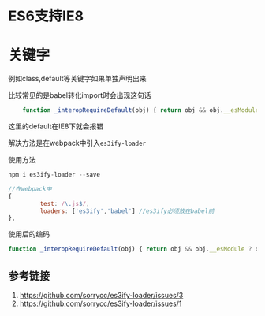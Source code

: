# ES6支持IE8

# 关键字

例如class,default等关键字如果单独声明出来

比较常见的是babel转化import时会出现这句话

```javascript
	function _interopRequireDefault(obj) { return obj && obj.__esModule ? obj : { default: obj }; }

```

这里的default在IE8下就会报错

解决方法是在webpack中引入`es3ify-loader`

使用方法

```javascript
npm i es3ify-loader --save

//在webpack中
{
         test: /\.js$/,
         loaders: ['es3ify','babel'] //es3ify必须放在babel前
},
```

使用后的编码

```javascript
function _interopRequireDefault(obj) { return obj && obj.__esModule ? obj : { "default": obj }; }
```

## 参考链接

1. https://github.com/sorrycc/es3ify-loader/issues/3
2. https://github.com/sorrycc/es3ify-loader/issues/1